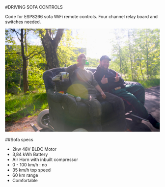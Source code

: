 #DRIVING SOFA CONTROLS

Code for ESP8266 sofa WiFi remote controls. Four channel relay board and switches needed.

![alt text](sofa.jpg)

##Sofa specs

- 2kw 48V BLDC Motor
- 3,84 kWh Battery
- Air Horn with inbuilt compressor
- 0 - 100 km/h : no
- 35 km/h top speed
- 60 km range
- Comfortable
